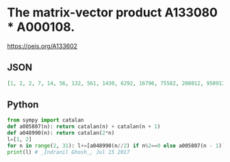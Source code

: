 # The matrix\-vector product A133080 \* A000108\.
https://oeis.org/A133602
## JSON
```JSON
[1, 2, 2, 7, 14, 56, 132, 561, 1430, 6292, 16796, 75582, 208012, 950912, 2674440, 12369285, 35357670, 165002460, 477638700, 2244901890, 6564120420, 31030387440, 91482563640, 434542177290, 1289904147324, 6151850548776]
```
## Python
```Python
from sympy import catalan
def a005807(n): return catalan(n) + catalan(n + 1)
def a048990(n): return catalan(2*n)
l=[1, 2]
for n in range(2, 31): l+=[a048990(n//2) if n%2==0 else a005807(n - 1)]
print(l) # _Indranil Ghosh_, Jul 15 2017
```
